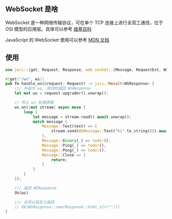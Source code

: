 ## WebSocket 是啥

WebSocket 是一种网络传输协议，可在单个 TCP 连接上进行全双工通信，位于 OSI 模型的应用层。具体可以参考 [维基百科](https://zh.m.wikipedia.org/zh-hans/WebSocket)

JavaScript 的 WebSocket 使用可以参考 [MDN 文档](https://developer.mozilla.org/zh-CN/docs/Web/API/WebSocket)

## 使用

```rust
use juri::{get, Request, Response, web_socket::{Message, RequestExt, WSResponse}};

#[get("/ws", ws)]
pub fn handle_ws(&request: Request) -> juri::Result<WSResponse> {
    /// 升级为 ws, 成功时返回 WSResponse
    let mut ws = request.upgrader().unwrap();

    // 传入 ws 处理逻辑
    ws.on(|mut stream| async move {
        loop {
            let message = stream.read().await.unwrap();
            match message {
                Message::Text(text) => {
                    stream.send(WSMessage::Text("hi".to_string())).await.unwrap();
                },
                Message::Binary(_) => todo!(),
                Message::Ping(_) => todo!(),
                Message::Pong(_) => todo!(),
                Message::Close => {
                    return;
                }
            }
        }
    });

    /// 返回 WSResponse
    Ok(ws)

    /// 也可以自定义返回
    // Ok(WSResponse::new(Response::html_str("")))
}
```
